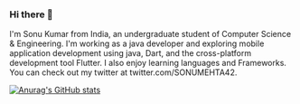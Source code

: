### Hi there 👋
I'm Sonu Kumar from India, an undergraduate student of Computer Science & Engineering. I'm working as a java developer and exploring mobile application development using java, Dart, and the cross-platform development tool Flutter. I also enjoy learning languages and Frameworks. You can check out my twitter at twitter.com/SONUMEHTA42.

[![Anurag's GitHub stats](https://github-readme-stats.vercel.app/api?username=mehtasonu605)](https://github.com/anuraghazra/github-readme-stats)
